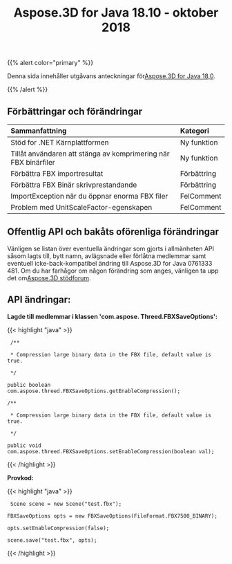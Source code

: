 ﻿---
title: Aspose.3D for Java 18.10 - oktober 2018
type: docs
weight: 30
url: /sv/java/aspose-3d-for-java-18-10-october-2018/
---
{{% alert color="primary" %}} 

Denna sida innehåller utgåvans anteckningar för[Aspose.3D for Java 18,0](https://repository.aspose.com/repo/com/aspose/aspose-3d/18.10/).

{{% /alert %}} 
## **Förbättringar och förändringar**


|**Sammanfattning**|**Kategori**|
|:- |:- |
|Stöd for .NET Kärnplattformen|Ny funktion|
|Tillåt användaren att stänga av komprimering när FBX binärfiler|Ny funktion|
|Förbättra FBX importresultat|Förbättring|
|Förbättra FBX Binär skrivprestandande|Förbättring|
|ImportException när du öppnar enorma FBX filer|FelComment|
|Problem med UnitScaleFactor-egenskapen|FelComment|

## **Offentlig API och bakåts oförenliga förändringar**

Vänligen se listan över eventuella ändringar som gjorts i allmänheten API såsom lagts till, bytt namn, avlägsnade eller förlåtna medlemmar samt eventuell icke-back-kompatibel ändring till Aspose.3D for Java 0761333 481. Om du har farhågor om någon förändring som anges, vänligen ta upp det om[Aspose.3D stödforum](https://forum.aspose.com/c/3d).

## **API ändringar:**

**Lagde till medlemmar i klassen 'com.aspose. Threed.FBXSaveOptions':**

{{< highlight "java" >}}

     /**

     * Compression large binary data in the FBX file, default value is true.

     */

    public boolean com.aspose.threed.FBXSaveOptions.getEnableCompression();

    /**

     * Compression large binary data in the FBX file, default value is true.

     */

    public void com.aspose.threed.FBXSaveOptions.setEnableCompression(boolean val);

{{< /highlight >}}





**Provkod:**

{{< highlight "java" >}}

     Scene scene = new Scene("test.fbx");

    FBXSaveOptions opts = new FBXSaveOptions(FileFormat.FBX7500_BINARY);

    opts.setEnableCompression(false);

    scene.save("test.fbx", opts);

{{< /highlight >}}
